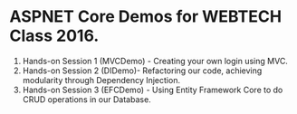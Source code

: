 # ASPNET Core Demos for WEBTECH Class 2016.

1. Hands-on Session 1 (MVCDemo) - Creating your own login using MVC.
2. Hands-on Session 2 (DIDemo)- Refactoring our code, achieving modularity through Dependency Injection.
3. Hands-on Session 3 (EFCDemo) - Using Entity Framework Core to do CRUD operations in our Database.